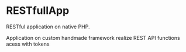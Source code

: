# RESTfullApp

RESTful application on native PHP.

Application on custom handmade framework realize REST API functions
  acess with tokens
